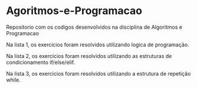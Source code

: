# Agoritmos-e-Programacao
Repositorio com os codigos desenvolvidos na disciplina de Algoritmos e Programacao

Na lista 1, os exercícios foram resolvidos utilizando logica de programação.

Na lista 2, os exercícios foram resolvidos utilizando as estruturas de condicionamento if/else/elif.

Na lista 3, os exercicios foram resolvidos utilizando a estrutura de repetição while.


